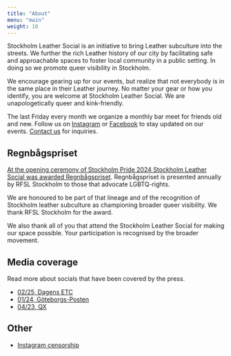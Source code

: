 ```yaml
---
title: "About"
menu: "main"
weight: 10
---
```


Stockholm Leather Social is an initiative to bring Leather subculture into the streets. We further the rich Leather history of our city by facilitating safe and approachable spaces to foster local community in a public setting. In doing so we promote queer visibility in Stockholm.

We encourage gearing up for our events, but realize that not everybody is in the same place in their Leather journey. No matter your gear or how you identify, you are welcome at Stockholm Leather Social. We are unapologetically queer and kink-friendly.

The last Friday every month we organize a monthly bar meet for friends old and new. Follow us on [Instagram](https://instagram.com/stockholm.leather.social) or [Facebook](https://www.facebook.com/share/YsNa6vUq5jigANNo/) to stay updated on our events.  [Contact us](mailto:Stockholm.Leather.Social@gmail.com) for inquiries.


## Regnbågspriset

[At the opening ceremony of Stockholm Pride 2024 Stockholm Leather Social was awarded Regnbågspriset](https://rfslstockholm.se/vinnarna-av-regnbagspriset-gamla-hjaltars-pris-och-rosa-tisteln-2024-presenterade/). Regnbågspriset is presented annually by RFSL Stockholm to those that advocate LGBTQ-rights.

We are honoured to be part of that lineage and of the recognition of Stockholm leather subculture as championing broader queer visibility. We thank RFSL Stockholm for the award.

We also thank all of you that attend the Stockholm Leather Social for making our space possible. Your participation is recognised by the broader movement.

## Media coverage

Read more about socials that have been covered by the press.

- [02/25, Dagens ETC](https://www.etc.se/inrikes/han-vill-att-laederboegarna-ska-ta-oever-gatorna)
- [01/24, Göteborgs-Posten](https://www.gp.se/43bff179-25ea-4e48-a339-7c96c5359058)
- [04/23, QX](https://www.qx.se/livsstil/livet/248149/eric-startade-sociala-ladertraffar-laderbogens-blotta-narvaro-ar-en-protesthandling/)

## Other

- [Instagram censorship](https://www.qx.se/samhalle/262319/det-ar-en-slags-digital-munkavel-stockholm-leather-social-om-att-censureras-av-instagram/)
